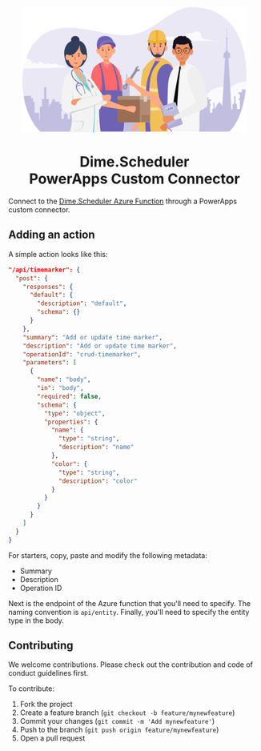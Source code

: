 <p align="center">
    <img src="assets/connector.svg?raw=true" height=250>
</p>

</p>
<h1 align="center">Dime.Scheduler <br /> PowerApps Custom Connector</h1>

Connect to the [Dime.Scheduler Azure Function](https://github.com/dime-scheduler/azurefunctions) through a PowerApps custom connector.

## Adding an action

A simple action looks like this:

```json
"/api/timemarker": {
  "post": {
    "responses": {
      "default": {
        "description": "default",
        "schema": {}
      }
    },
    "summary": "Add or update time marker",
    "description": "Add or update time marker",
    "operationId": "crud-timemarker",
    "parameters": [
      {
        "name": "body",
        "in": "body",
        "required": false,
        "schema": {
          "type": "object",
          "properties": {
            "name": {
              "type": "string",
              "description": "name"
            },
            "color": {
              "type": "string",
              "description": "color"
            }
          }
        }
      }
    ]
  }
}
```

For starters, copy, paste and modify the following metadata:
- Summary
- Description
- Operation ID

Next is the endpoint of the Azure function that you'll need to specify. The naming convention is `api/entity`.
Finally, you'll need to specify the entity type in the body.

## Contributing

We welcome contributions. Please check out the contribution and code of conduct guidelines first.

To contribute:

1. Fork the project
2. Create a feature branch (`git checkout -b feature/mynewfeature`)
3. Commit your changes (`git commit -m 'Add mynewfeature'`)
4. Push to the branch (`git push origin feature/mynewfeature`)
5. Open a pull request
